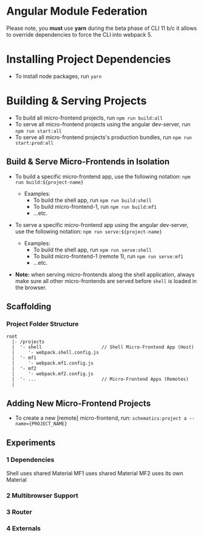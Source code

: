 # Angular Module Federation

Please note, you **must** use **yarn** during the beta phase of CLI 11 b/c it allows to override dependencies to force the CLI into webpack 5.

# Installing Project Dependencies

* To install node packages, run `yarn`

# Building & Serving Projects

* To build all micro-frontend projects, run `npm run build:all`
* To serve all micro-frontend projects using the angular dev-server, run
  `npm run start:all`
* To serve all micro-frontend projects's production bundles, run
  `npm run start:prod:all`

## Build & Serve Micro-Frontends in Isolation

* To build a specific micro-frontend app, use the following notation:
  `npm run build:${project-name}`
  * Examples:
    * To build the shell app, run `npm run build:shell`
    * To build micro-frontend-1, run `npm run build:mf1`
    * ...etc.

* To serve a specific micro-frontend app using the angular dev-server, use the following notation:
  `npm run serve:${project-name}`
  * Examples:
    * To build the shell app, run `npm run serve:shell`
    * To build micro-frontend-1 (remote 1), run `npm run serve:mf1`
    * ...etc.

* **Note:** when serving micro-frontends along the shell application, always make sure all other micro-frontends are served before `shell` is loaded in the browser.


## Scaffolding

### Project Folder Structure

```
root
  |- /projects
  |  '- shell                      // Shell Micro-Frontend App (Host)
  |     '- webpack.shell.config.js
  |  '- mf1
  |     '- webpack.mf1.config.js
  |  '- mf2
  |     '- webpack.mf2.config.js
  |  '- ...                        // Micro-Frontend Apps (Remotes)
  |
```

## Adding New Micro-Frontend Projects

* To create a new [remote] micro-frontend, run:
  `schematics:project a --name={PROJECT_NAME}`

## Experiments

### 1 Dependencies
Shell uses shared Material
MF1 uses shared Material
MF2 uses its own Material

### 2 Multibrowser Support

### 3 Router

### 4 Externals



